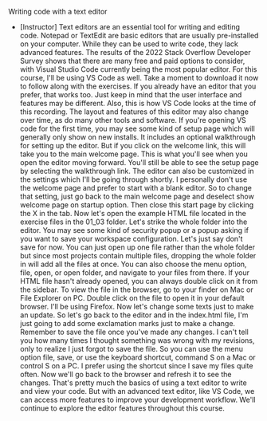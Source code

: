Writing code with a text editor
- [Instructor] Text editors are an essential tool for writing and editing code. Notepad or TextEdit are basic editors that are usually pre-installed on your computer. While they can be used to write code, they lack advanced features. The results of the 2022 Stack Overflow Developer Survey shows that there are many free and paid options to consider, with Visual Studio Code currently being the most popular editor. For this course, I'll be using VS Code as well. Take a moment to download it now to follow along with the exercises. If you already have an editor that you prefer, that works too. Just keep in mind that the user interface and features may be different. Also, this is how VS Code looks at the time of this recording. The layout and features of this editor may also change over time, as do many other tools and software. If you're opening VS code for the first time, you may see some kind of setup page which will generally only show on new installs. It includes an optional walkthrough for setting up the editor. But if you click on the welcome link, this will take you to the main welcome page. This is what you'll see when you open the editor moving forward. You'll still be able to see the setup page by selecting the walkthrough link. The editor can also be customized in the settings which I'll be going through shortly. I personally don't use the welcome page and prefer to start with a blank editor. So to change that setting, just go back to the main welcome page and deselect show welcome page on startup option. Then close this start page by clicking the X in the tab. Now let's open the example HTML file located in the exercise files in the 01_03 folder. Let's strike the whole folder into the editor. You may see some kind of security popup or a popup asking if you want to save your workspace configuration. Let's just say don't save for now. You can just open up one file rather than the whole folder but since most projects contain multiple files, dropping the whole folder in will add all the files at once. You can also choose the menu option, file, open, or open folder, and navigate to your files from there. If your HTML file hasn't already opened, you can always double click on it from the sidebar. To view the file in the browser, go to your finder on Mac or File Explorer on PC. Double click on the file to open it in your default browser. I'll be using Firefox. Now let's change some texts just to make an update. So let's go back to the editor and in the index.html file, I'm just going to add some exclamation marks just to make a change. Remember to save the file once you've made any changes. I can't tell you how many times I thought something was wrong with my revisions, only to realize I just forgot to save the file. So you can use the menu option file, save, or use the keyboard shortcut, command S on a Mac or control S on a PC. I prefer using the shortcut since I save my files quite often. Now we'll go back to the browser and refresh it to see the changes. That's pretty much the basics of using a text editor to write and view your code. But with an advanced text editor, like VS Code, we can access more features to improve your development workflow. We'll continue to explore the editor features throughout this course.